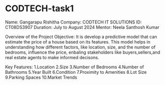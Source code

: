 # CODTECH-task1
Name: Gangarapu Rishitha
Company: CODTECH IT SOLUTIONS
ID: CT08DS3907
Duration: July to August 2024
Mentor: Neela Santhosh Kumar

Overview of the Project 
Objective:
      It is develop a predictive model that can estimate the price of a house 
based on its features. This model helps in understanding how different factors,
like location, size, and the number of bedrooms, influence the price, enbaling
stakeholders like buyers,sellers,and real estate agents to make informed decisons.

Key Features:
1.Location
2.Size
3.Number of Bedrooms
4.Number of Bathrooms
5.Year Built
6.Condition
7.Proximity to Amenities
8.Lot Size
9.Parking Spaces
10.Market Trends
